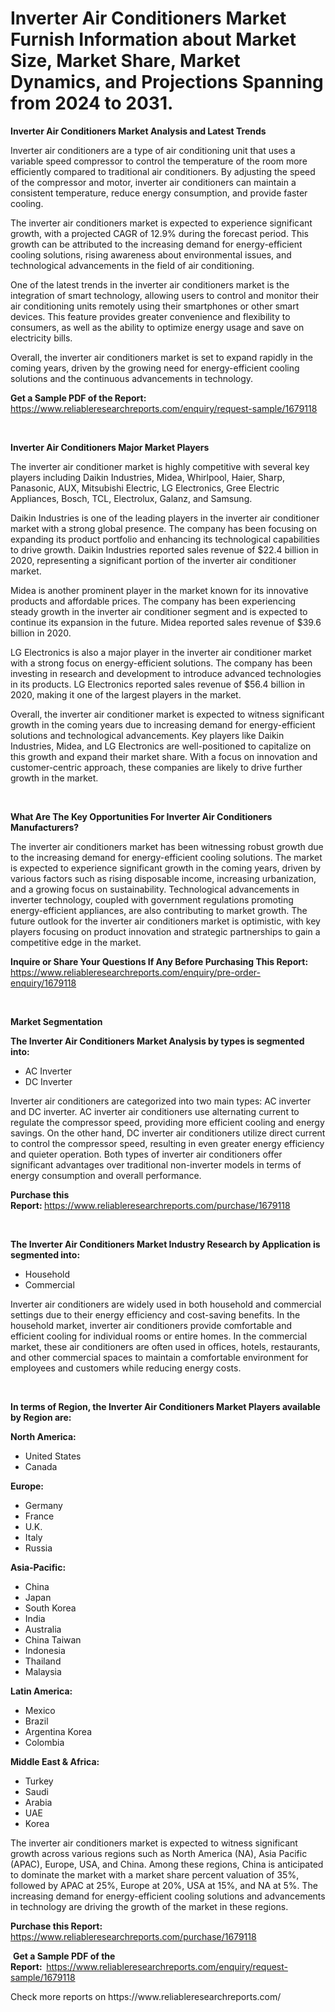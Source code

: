<p><h1>Inverter Air Conditioners Market Furnish Information about Market Size, Market Share, Market Dynamics, and Projections Spanning from 2024 to 2031.</h1></p><p><strong>Inverter Air Conditioners Market Analysis and Latest Trends</strong></p>
<p><p>Inverter air conditioners are a type of air conditioning unit that uses a variable speed compressor to control the temperature of the room more efficiently compared to traditional air conditioners. By adjusting the speed of the compressor and motor, inverter air conditioners can maintain a consistent temperature, reduce energy consumption, and provide faster cooling.</p><p>The inverter air conditioners market is expected to experience significant growth, with a projected CAGR of 12.9% during the forecast period. This growth can be attributed to the increasing demand for energy-efficient cooling solutions, rising awareness about environmental issues, and technological advancements in the field of air conditioning.</p><p>One of the latest trends in the inverter air conditioners market is the integration of smart technology, allowing users to control and monitor their air conditioning units remotely using their smartphones or other smart devices. This feature provides greater convenience and flexibility to consumers, as well as the ability to optimize energy usage and save on electricity bills.</p><p>Overall, the inverter air conditioners market is set to expand rapidly in the coming years, driven by the growing need for energy-efficient cooling solutions and the continuous advancements in technology.</p></p>
<p><strong>Get a Sample PDF of the Report:&nbsp;</strong> <a href="https://www.reliableresearchreports.com/enquiry/request-sample/1679118">https://www.reliableresearchreports.com/enquiry/request-sample/1679118</a></p>
<p>&nbsp;</p>
<p><strong>Inverter Air Conditioners Major Market Players</strong></p>
<p><p>The inverter air conditioner market is highly competitive with several key players including Daikin Industries, Midea, Whirlpool, Haier, Sharp, Panasonic, AUX, Mitsubishi Electric, LG Electronics, Gree Electric Appliances, Bosch, TCL, Electrolux, Galanz, and Samsung. </p><p>Daikin Industries is one of the leading players in the inverter air conditioner market with a strong global presence. The company has been focusing on expanding its product portfolio and enhancing its technological capabilities to drive growth. Daikin Industries reported sales revenue of $22.4 billion in 2020, representing a significant portion of the inverter air conditioner market.</p><p>Midea is another prominent player in the market known for its innovative products and affordable prices. The company has been experiencing steady growth in the inverter air conditioner segment and is expected to continue its expansion in the future. Midea reported sales revenue of $39.6 billion in 2020.</p><p>LG Electronics is also a major player in the inverter air conditioner market with a strong focus on energy-efficient solutions. The company has been investing in research and development to introduce advanced technologies in its products. LG Electronics reported sales revenue of $56.4 billion in 2020, making it one of the largest players in the market.</p><p>Overall, the inverter air conditioner market is expected to witness significant growth in the coming years due to increasing demand for energy-efficient solutions and technological advancements. Key players like Daikin Industries, Midea, and LG Electronics are well-positioned to capitalize on this growth and expand their market share. With a focus on innovation and customer-centric approach, these companies are likely to drive further growth in the market.</p></p>
<p>&nbsp;</p>
<p><strong>What Are The Key Opportunities For Inverter Air Conditioners Manufacturers?</strong></p>
<p><p>The inverter air conditioners market has been witnessing robust growth due to the increasing demand for energy-efficient cooling solutions. The market is expected to experience significant growth in the coming years, driven by various factors such as rising disposable income, increasing urbanization, and a growing focus on sustainability. Technological advancements in inverter technology, coupled with government regulations promoting energy-efficient appliances, are also contributing to market growth. The future outlook for the inverter air conditioners market is optimistic, with key players focusing on product innovation and strategic partnerships to gain a competitive edge in the market.</p></p>
<p><strong>Inquire or Share Your Questions If Any Before Purchasing This Report:</strong> <a href="https://www.reliableresearchreports.com/enquiry/pre-order-enquiry/1679118">https://www.reliableresearchreports.com/enquiry/pre-order-enquiry/1679118</a></p>
<p>&nbsp;</p>
<p><strong>Market Segmentation</strong></p>
<p><strong>The Inverter Air Conditioners Market Analysis by types is segmented into:</strong></p>
<p><ul><li>AC Inverter</li><li>DC Inverter</li></ul></p>
<p><p>Inverter air conditioners are categorized into two main types: AC inverter and DC inverter. AC inverter air conditioners use alternating current to regulate the compressor speed, providing more efficient cooling and energy savings. On the other hand, DC inverter air conditioners utilize direct current to control the compressor speed, resulting in even greater energy efficiency and quieter operation. Both types of inverter air conditioners offer significant advantages over traditional non-inverter models in terms of energy consumption and overall performance.</p></p>
<p><strong>Purchase this Report:&nbsp;</strong><a href="https://www.reliableresearchreports.com/purchase/1679118">https://www.reliableresearchreports.com/purchase/1679118</a></p>
<p>&nbsp;</p>
<p><strong>The Inverter Air Conditioners Market Industry Research by Application is segmented into:</strong></p>
<p><ul><li>Household</li><li>Commercial</li></ul></p>
<p><p>Inverter air conditioners are widely used in both household and commercial settings due to their energy efficiency and cost-saving benefits. In the household market, inverter air conditioners provide comfortable and efficient cooling for individual rooms or entire homes. In the commercial market, these air conditioners are often used in offices, hotels, restaurants, and other commercial spaces to maintain a comfortable environment for employees and customers while reducing energy costs.</p></p>
<p>&nbsp;</p>
<p><strong>In terms of Region, the Inverter Air Conditioners Market Players available by Region are:</strong></p>
<p>
    <p> <strong> North America: </strong>
        <ul>
            <li>United States</li>
            <li>Canada</li>
        </ul>
        </p> 
    <p> <strong> Europe: </strong>
        <ul>
            <li>Germany</li>
            <li>France</li>
            <li>U.K.</li>
            <li>Italy</li>
            <li>Russia</li>
        </ul>
        </p> 
    <p> <strong> Asia-Pacific: </strong>
        <ul>
            <li>China</li>
            <li>Japan</li>
            <li>South Korea</li>
            <li>India</li>
            <li>Australia</li>
            <li>China Taiwan</li>
            <li>Indonesia</li>
            <li>Thailand</li>
            <li>Malaysia</li>
        </ul>
        </p> 
    <p> <strong> Latin America: </strong>
        <ul>
            <li>Mexico</li>
            <li>Brazil</li>
            <li>Argentina Korea</li>
            <li>Colombia</li>
        </ul>
        </p> 
    <p> <strong> Middle East & Africa: </strong>
        <ul>
            <li>Turkey</li>
            <li>Saudi</li>
            <li>Arabia</li>
            <li>UAE</li>
            <li>Korea</li>
        </ul>
    </p>
    </p>
<p><p>The inverter air conditioners market is expected to witness significant growth across various regions such as North America (NA), Asia Pacific (APAC), Europe, USA, and China. Among these regions, China is anticipated to dominate the market with a market share percent valuation of 35%, followed by APAC at 25%, Europe at 20%, USA at 15%, and NA at 5%. The increasing demand for energy-efficient cooling solutions and advancements in technology are driving the growth of the market in these regions.</p></p>
<p><strong>Purchase this Report: </strong><a href="https://www.reliableresearchreports.com/purchase/1679118">https://www.reliableresearchreports.com/purchase/1679118</a></p>
<p>&nbsp;<strong>Get a Sample PDF of the Report:&nbsp;&nbsp;</strong><a href="https://www.reliableresearchreports.com/enquiry/request-sample/1679118">https://www.reliableresearchreports.com/enquiry/request-sample/1679118</a></p>
<p><strong></strong></p>
<p>Check more reports on https://www.reliableresearchreports.com/</p>